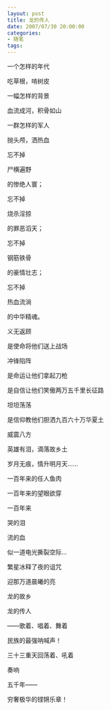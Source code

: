 ```yaml
---
layout: post
title: 龙的传人
date: 2007/07/30 20:00:00
categories: 
- 随笔
tags: 
---
```


一个怎样的年代

吃草根，啃树皮

一幅怎样的背景

血流成河，积骨如山

一群怎样的军人

抛头颅，洒热血

忘不掉

尸横遍野

的惨绝人寰；

忘不掉

烧杀淫掠

的罪恶滔天；

忘不掉

钢筋铁骨

的豪情壮志；

忘不掉

热血流淌

的中华精魂。

义无返顾

是使命将他们送上战场

冲锋陷阵

是命运让他们拿起刀枪

是自信让他们笑傲两万五千里长征路

坦坦荡荡

是信仰教他们胆洒九百六十万华夏土

威震八方

英雄有泪，滴落故乡土

岁月无痕，情升明月天......

一百年来的任人鱼肉

一百年来的望眼欲穿

一百年来

哭的泪

流的血

似一道电光撕裂空际...

繁星冰释了夜的诅咒

迎那万道晨曦的亮

龙的故乡

龙的传人

——歌着、唱着、舞着

民族的最强呐喊声！

三十三重天回荡着、吼着

奏响

五千年——

穷奢极华的铿锵乐章！
